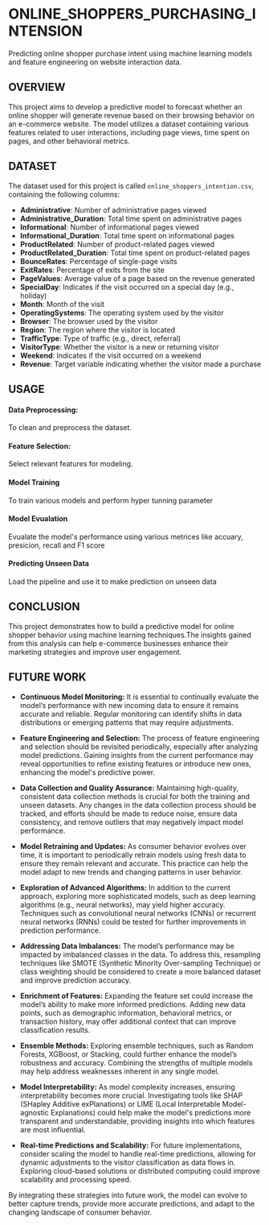 # ONLINE_SHOPPERS_PURCHASING_INTENSION
Predicting online shopper purchase intent using machine learning models and feature engineering on website interaction data.

## OVERVIEW
This project aims to develop a predictive model to forecast whether an online shopper will generate revenue based on their browsing behavior on an e-commerce website. The model utilizes a dataset containing various features related to user interactions, including page views, time spent on pages, and other behavioral metrics.

## DATASET
The dataset used for this project is called `online_shoppers_intention.csv`, containing the following columns:

- **Administrative**: Number of administrative pages viewed
- **Administrative_Duration**: Total time spent on administrative pages
- **Informational**: Number of informational pages viewed
- **Informational_Duration**: Total time spent on informational pages
- **ProductRelated**: Number of product-related pages viewed
- **ProductRelated_Duration**: Total time spent on product-related pages
- **BounceRates**: Percentage of single-page visits
- **ExitRates**: Percentage of exits from the site
- **PageValues**: Average value of a page based on the revenue generated
- **SpecialDay**: Indicates if the visit occurred on a special day (e.g., holiday)
- **Month**: Month of the visit
- **OperatingSystems**: The operating system used by the visitor
- **Browser**: The browser used by the visitor
- **Region**: The region where the visitor is located
- **TrafficType**: Type of traffic (e.g., direct, referral)
- **VisitorType**: Whether the visitor is a new or returning visitor
- **Weekend**: Indicates if the visit occurred on a weekend
- **Revenue**: Target variable indicating whether the visitor made a purchase

## USAGE

#### Data Preprocessing:
To clean and preprocess the dataset.

#### Feature Selection:
Select relevant features for modeling.

#### Model Training
To train various models and perform hyper tunning parameter

#### Model Evualation
Evualate the model's performance using various metrices like accuary, presicion, recall and F1 score

#### Predicting Unseen Data
Load the pipeline and use it to make prediction on unseen data

## CONCLUSION
This project demonstrates how to build a predictive model for online shopper behavior using machine learning techniques.The insights gained from this analysis can help e-commerce businesses enhance their marketing strategies and improve user engagement.

## FUTURE WORK
- **Continuous Model Monitoring:** It is essential to continually evaluate the model’s performance with new incoming data to ensure it remains accurate and reliable. Regular monitoring can identify shifts in data distributions or emerging patterns that may require adjustments.
  
- **Feature Engineering and Selection:** The process of feature engineering and selection should be revisited periodically, especially after analyzing model predictions. Gaining insights from the current performance may reveal opportunities to refine existing features or introduce new ones, enhancing the model's predictive power.

- **Data Collection and Quality Assurance:** Maintaining high-quality, consistent data collection methods is crucial for both the training and unseen datasets. Any changes in the data collection process should be tracked, and efforts should be made to reduce noise, ensure data consistency, and remove outliers that may negatively impact model performance.

- **Model Retraining and Updates:** As consumer behavior evolves over time, it is important to periodically retrain models using fresh data to ensure they remain relevant and accurate. This practice can help the model adapt to new trends and changing patterns in user behavior.

- **Exploration of Advanced Algorithms:** In addition to the current approach, exploring more sophisticated models, such as deep learning algorithms (e.g., neural networks), may yield higher accuracy. Techniques such as convolutional neural networks (CNNs) or recurrent neural networks (RNNs) could be tested for further improvements in prediction performance.

- **Addressing Data Imbalances:** The model’s performance may be impacted by imbalanced classes in the data. To address this, resampling techniques like SMOTE (Synthetic Minority Over-sampling Technique) or class weighting should be considered to create a more balanced dataset and improve prediction accuracy.

- **Enrichment of Features:** Expanding the feature set could increase the model’s ability to make more informed predictions. Adding new data points, such as demographic information, behavioral metrics, or transaction history, may offer additional context that can improve classification results.

- **Ensemble Methods:** Exploring ensemble techniques, such as Random Forests, XGBoost, or Stacking, could further enhance the model’s robustness and accuracy. Combining the strengths of multiple models may help address weaknesses inherent in any single model.

- **Model Interpretability:** As model complexity increases, ensuring interpretability becomes more crucial. Investigating tools like SHAP (SHapley Additive exPlanations) or LIME (Local Interpretable Model-agnostic Explanations) could help make the model's predictions more transparent and understandable, providing insights into which features are most influential.

- **Real-time Predictions and Scalability:** For future implementations, consider scaling the model to handle real-time predictions, allowing for dynamic adjustments to the visitor classification as data flows in. Exploring cloud-based solutions or distributed computing could improve scalability and processing speed.

By integrating these strategies into future work, the model can evolve to better capture trends, provide more accurate predictions, and adapt to the changing landscape of consumer behavior.


